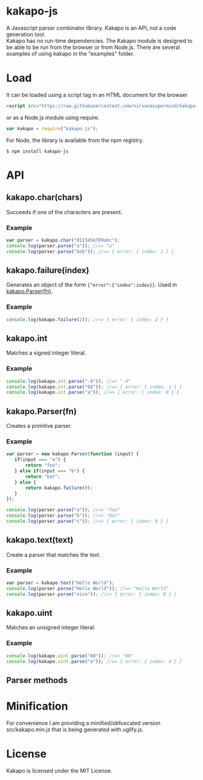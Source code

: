 # kakapo-js
A Javascript parser combinator library. Kakapo is an API, not a code generation tool.
<br>
Kakapo has no run-time dependencies. The Kakapo module is designed to be able to be run from the browser or from Node.js. There are several examples of using kakapo in the "examples" folder.
# Load
It can be loaded using a script tag in an HTML document for the browser
```html
<script src="https://raw.githubusercontent.com/nirvanasupermind/kakapo-js/main/src/kakapo.min.js"></script>
```
or as a Node.js module using require.
```js
var kakapo = require("kakapo.js");
```
For Node, the library is available from the npm registry.
```
$ npm install kakapo-js
```
# API
## kakapo.char(chars)
Succeeds if one of the characters are present.
### Example
```js
var parser = kakapo.char("0123456789abc");
console.log(parser.parse("a")); //=> "a"
console.log(parser.parse("bob")); //=> { error: { index: 1 } }
```
## kakapo.failure(index)
Generates an object of the form `{"error":{"index":index}}`. Used in [kakapo.Parser(fn)](#kakapoparserfn).
### Example
```js
console.log(kakapo.failure(2)); //=> { error: { index: 2 } }
```
## kakapo.int
Matches a signed integer literal.
### Example
```js
console.log(kakapo.int.parse("-9")); //=> "-9"
console.log(kakapo.int.parse("08")); //=> { error: { index: 1 } }
console.log(kakapo.int.parse("a")); //=> { error: { index: 0 } }
```




## kakapo.Parser(fn)
Creates a primitive parser.
### Example
```js
var parser = new kakapo.Parser(function (input) {
   if(input === "a") {
       return "foo";
   } else if(input === "b") {
       return "bar";
   } else {
       return kakapo.failure(0);
   }
});

console.log(parser.parse("a")); //=> "foo"
console.log(parser.parse("b")); //=> "bar"
console.log(parser.parse("c")); //=> { error: { index: 0 } }
```

## kakapo.text(text)
Create a parser that matches the text.
### Example
```js
var parser = kakapo.text("Hello World");
console.log(parser.parse("Hello World")); //=> "Hello World"
console.log(parser.parse("nice")); //=> { error: { index: 0 } }
```

## kakapo.uint
Matches an unsigned integer literal.
### Example
```js
console.log(kakapo.uint.parse("60")); //=> "60"
console.log(kakapo.uint.parse("a")); //=> { error: { index: 0 } }
```


## Parser methods

# Minification
For convenience I am providing a minified/obfuscated version src/kakapo.min.js that is being generated with uglify.js.

# License
Kakapo is licensed under the MIT License.


